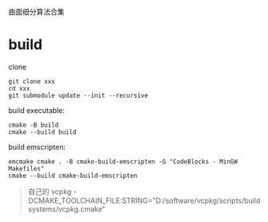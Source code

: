 曲面细分算法合集

# build 
clone
```
git clone xxx
cd xxx
git submodule update --init --recursive
```

build executable:
```
cmake -B build 
cmake --build build
```

build emscripten:
```
emcmake cmake . -B cmake-build-emscripten -G "CodeBlocks - MinGW Makefiles"
cmake --build cmake-build-emscripten
```


> 自己的 vcpkg -DCMAKE_TOOLCHAIN_FILE:STRING="D:/software/vcpkg/scripts/buildsystems/vcpkg.cmake"

